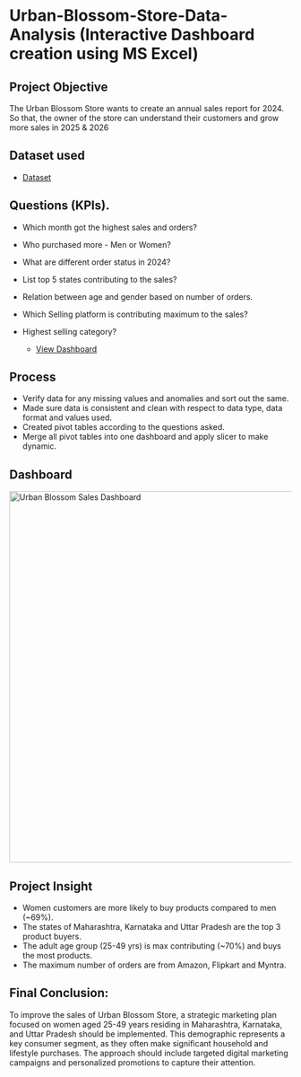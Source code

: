# Urban-Blossom-Store-Data-Analysis (Interactive Dashboard creation using MS Excel)
## Project Objective
The Urban Blossom Store wants to create an annual sales report for 2024. So that, the owner of the store can understand their customers and grow more sales in 2025 & 2026

## Dataset used
- <a href= "https://github.com/Paras8954/Data-Analysis-Dashboard-Urban-Blossom--Excel/blob/main/Urban%20Blossom%20Store%20Data%20Analysis%20Report%202024.xlsx">Dataset </a>

## Questions (KPIs).
- Which month got the highest sales and orders?
- Who purchased more - Men or Women?
- What are different order status in 2024?
- List top 5 states contributing to the sales?
- Relation between age and gender based on number of orders.
- Which Selling platform is contributing maximum to the sales?
- Highest selling category?

  - <a href="https://github.com/Paras8954/Data-Analysis-Dashboard-Urban-Blossom--Excel/blob/main/Urban%20Blossom%20Sales%20Dashboard.png">View Dashboard <a/>

## Process
- Verify data for any missing values and anomalies and sort out the same.
- Made sure data is consistent and clean with respect to data type, data format and values used.
- Created pivot tables according to the questions asked.
- Merge all pivot tables into one dashboard and apply slicer to make dynamic.

## Dashboard
<img width="1811" height="662" alt="Urban Blossom Sales Dashboard" src="https://github.com/user-attachments/assets/6b8f3c80-6598-4a3d-b757-5d9f23486198" />

## Project Insight
- Women customers are more likely to buy products compared to men (~69%).
- The states of Maharashtra, Karnataka and Uttar Pradesh are the top 3 product buyers.
- The adult age group (25-49 yrs) is max contributing (~70%) and buys the most products.
- The maximum number of orders are from Amazon, Flipkart and Myntra.

## Final Conclusion:
To improve the sales of Urban Blossom Store, a strategic marketing plan focused on women aged 25-49 years residing in Maharashtra, Karnataka, and Uttar Pradesh should be implemented. This demographic represents a key consumer segment, as they often make significant household and lifestyle purchases. The approach should include targeted digital marketing campaigns and personalized promotions to capture their attention.

